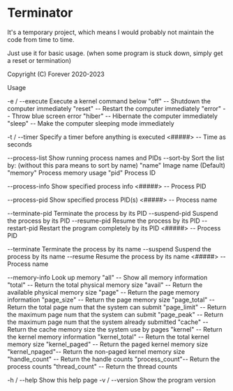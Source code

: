 # Terminator

It's a temporary project, which means I would probably not maintain the code from time to time.

Just use it for basic usage. (when some program is stuck down, simply get a reset or termination)

Copyright (C) Forever 2020-2023

Usage

  -e / --execute       Execute a kernel command below
      "off"      --  Shutdown the computer immediately
      "reset"    --  Restart the computer immediately
      "error"    --  Throw blue screen error
      "hiber"    --  Hibernate the computer immediately
      "sleep"    --  Make the computer sleeping mode immediately

  -t / --timer         Specify a timer before anything is executed
      <#####>      --  Time as seconds

  --process-list       Show running process names and PIDs
       --sort-by       Sort the list by: (without this para means to sort by name)
       "name"        Image name (Default)
       "memory"      Process memory usage
       "pid"         Process ID

  --process-info       Show specified process info
      <#####>    --  Process PID

  --process-pid        Show specified process PID(s)
      <#####>    --  Process name

  --terminate-pid      Terminate the process by its PID
  --suspend-pid        Suspend the process by its PID
  --resume-pid         Resume the process by its PID
  --restart-pid        Restart the program completely by its PID
      <#####>    --  Process PID

  --terminate          Terminate the process by its name
  --suspend            Suspend the process by its name
  --resume             Resume the process by its name
      <#####>    --  Process name

  --memory-info        Look up memory
      "all"          --    Show all memory information
      "total"        --    Return the total physical memory size
      "avail"        --    Return the available physical memory size
      "page"         --    Return the page memory information
      "page_size"    --    Return the page memory size
      "page_total"   --    Return the total page num that the system can submit
      "page_limit"   --    Return the maximum page num that the system can submit
      "page_peak"    --    Return the maximum page num that the system already submitted
      "cache"        --    Return the cache memory size the system use by pages
      "kernel"       --    Return the kernel memory information
      "kernel_total" --    Return the total kernel memory size
      "kernel_paged" --    Return the paged kernel memory size
      "kernel_npaged"--    Return the non-paged kernel memory size
      "handle_count" --    Return the handle counts
      "process_count"--    Return the process counts
      "thread_count" --    Return the thread counts

  -h / --help          Show this help page
  -v / --version       Show the program version
